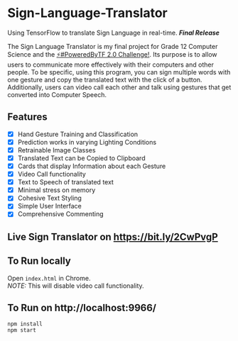 # Sign-Language-Translator
Using TensorFlow to translate Sign Language in real-time. **_Final Release_**


The Sign Language Translator is my final project for Grade 12 Computer Science and the <a href="https://tensorflow.devpost.com/">⚡#PoweredByTF 2.0 Challenge!</a>. Its purpose is to allow users to communicate more effectively with their computers and other people. To be specific, using this program, you can sign multiple words with one gesture and copy the translated text with the click of a button. Additionally, users can video call each other and talk using gestures that get converted into Computer Speech. 

## Features
- [x] Hand Gesture Training and Classification
- [x] Prediction works in varying Lighting Conditions
- [x] Retrainable Image Classes
- [x] Translated Text can be Copied to Clipboard
- [x] Cards that display Information about each Gesture
- [x] Video Call functionality
- [x] Text to Speech of translated text
- [x] Minimal stress on memory
- [x] Cohesive Text Styling
- [x] Simple User Interface
- [x] Comprehensive Commenting

## Live Sign Translator on https://bit.ly/2CwPvgP

## To Run locally 
Open `index.html` in Chrome.<br/>
*NOTE:* This will disable video call functionality.

## To Run on http://localhost:9966/
```
npm install
npm start
```
